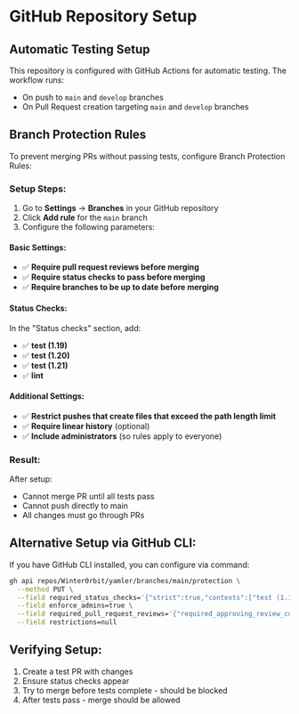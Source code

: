 # GitHub Repository Setup

## Automatic Testing Setup

This repository is configured with GitHub Actions for automatic testing. The workflow runs:
- On push to `main` and `develop` branches
- On Pull Request creation targeting `main` and `develop` branches

## Branch Protection Rules

To prevent merging PRs without passing tests, configure Branch Protection Rules:

### Setup Steps:

1. Go to **Settings** → **Branches** in your GitHub repository
2. Click **Add rule** for the `main` branch
3. Configure the following parameters:

#### Basic Settings:
- ✅ **Require pull request reviews before merging**
- ✅ **Require status checks to pass before merging**
- ✅ **Require branches to be up to date before merging**

#### Status Checks:
In the "Status checks" section, add:
- ✅ **test (1.19)** 
- ✅ **test (1.20)**
- ✅ **test (1.21)**
- ✅ **lint**

#### Additional Settings:
- ✅ **Restrict pushes that create files that exceed the path length limit**
- ✅ **Require linear history** (optional)
- ✅ **Include administrators** (so rules apply to everyone)

### Result:
After setup:
- Cannot merge PR until all tests pass
- Cannot push directly to main
- All changes must go through PRs

## Alternative Setup via GitHub CLI:

If you have GitHub CLI installed, you can configure via command:

```bash
gh api repos/Winter0rbit/yamler/branches/main/protection \
  --method PUT \
  --field required_status_checks='{"strict":true,"contexts":["test (1.19)","test (1.20)","test (1.21)","lint"]}' \
  --field enforce_admins=true \
  --field required_pull_request_reviews='{"required_approving_review_count":1}' \
  --field restrictions=null
```

## Verifying Setup:

1. Create a test PR with changes  
2. Ensure status checks appear
3. Try to merge before tests complete - should be blocked
4. After tests pass - merge should be allowed 